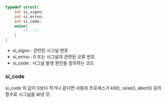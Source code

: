 ```c
typedef struct{
	int si_signo;
	int si_errno;
	int si_code;
	union{
		/*...*/
	}
}
```
- si_signo : 관련된 시그널 번호
- si_errno : 0 또는 시그널과 관련된 오류 번호
- si_code : 시그널 발생 원인을 정의하는 코드

### si_code
si_code 의 값이 0보다 작거나 같다면
사용자 프로세스가 kill(), raise(), abort() 등의 함수로 시그널을 보낸 것.